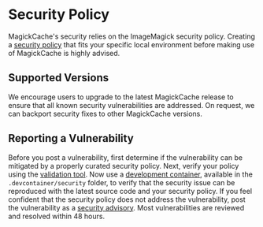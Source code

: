 # Security Policy

MagickCache's security relies on the ImageMagick security policy.  Creating a [security policy](https://imagemagick.org/script/security-policy.php) that fits your specific local environment before making use of MagickCache is highly advised.

## Supported Versions

We encourage users to upgrade to the latest MagickCache release to ensure that all known security vulnerabilities are addressed.  On request, we can backport security fixes to other MagickCache versions.

## Reporting a Vulnerability

Before you post a vulnerability, first determine if the vulnerability can be mitigated by a properly curated security policy.  Next, verify your policy using the [validation tool](https://imagemagick-secevaluator.doyensec.com/).  Now use a [development container](https://containers.dev/), available in the `.devcontainer/security` folder, to verify that the security issue can be reproduced with the latest source code and your security policy.  If you feel confident that the security policy does not address the vulnerability, post the vulnerability as a [security advisory](https://github.com/ImageMagick/MagickCache/security/advisories/new).  Most vulnerabilities are reviewed and resolved within 48 hours.
